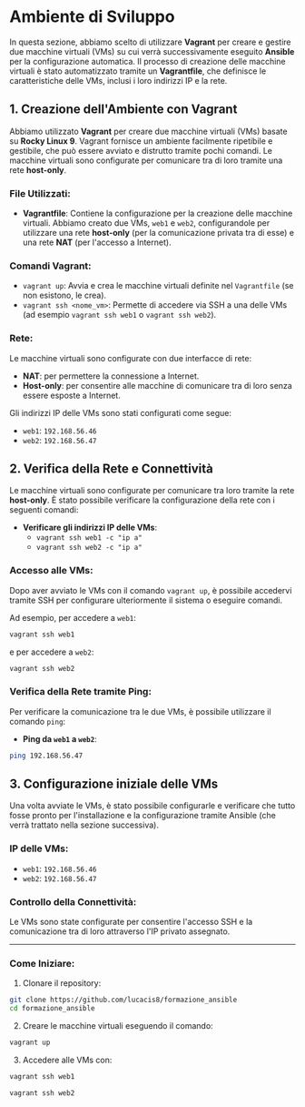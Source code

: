 # Ambiente di Sviluppo

In questa sezione, abbiamo scelto di utilizzare **Vagrant** per creare e gestire due macchine virtuali (VMs) su cui verrà successivamente eseguito **Ansible** per la configurazione automatica. Il processo di creazione delle macchine virtuali è stato automatizzato tramite un **Vagrantfile**, che definisce le caratteristiche delle VMs, inclusi i loro indirizzi IP e la rete.

## 1. Creazione dell'Ambiente con Vagrant

Abbiamo utilizzato **Vagrant** per creare due macchine virtuali (VMs) basate su **Rocky Linux 9**. Vagrant fornisce un ambiente facilmente ripetibile e gestibile, che può essere avviato e distrutto tramite pochi comandi. Le macchine virtuali sono configurate per comunicare tra di loro tramite una rete **host-only**.

### File Utilizzati:
- **Vagrantfile**: Contiene la configurazione per la creazione delle macchine virtuali. Abbiamo creato due VMs, `web1` e `web2`, configurandole per utilizzare una rete **host-only** (per la comunicazione privata tra di esse) e una rete **NAT** (per l'accesso a Internet).

### Comandi Vagrant:
- `vagrant up`: Avvia e crea le macchine virtuali definite nel `Vagrantfile` (se non esistono, le crea).
- `vagrant ssh <nome_vm>`: Permette di accedere via SSH a una delle VMs (ad esempio `vagrant ssh web1` o `vagrant ssh web2`).

### Rete:
Le macchine virtuali sono configurate con due interfacce di rete:
- **NAT**: per permettere la connessione a Internet.
- **Host-only**: per consentire alle macchine di comunicare tra di loro senza essere esposte a Internet.

Gli indirizzi IP delle VMs sono stati configurati come segue:
- `web1`: `192.168.56.46`
- `web2`: `192.168.56.47`

## 2. Verifica della Rete e Connettività

Le macchine virtuali sono configurate per comunicare tra loro tramite la rete **host-only**. È stato possibile verificare la configurazione della rete con i seguenti comandi:

- **Verificare gli indirizzi IP delle VMs**:
  - `vagrant ssh web1 -c "ip a"`
  - `vagrant ssh web2 -c "ip a"`

### Accesso alle VMs:
Dopo aver avviato le VMs con il comando `vagrant up`, è possibile accedervi tramite SSH per configurare ulteriormente il sistema o eseguire comandi. 

Ad esempio, per accedere a `web1`:
```bash
vagrant ssh web1
```

e per accedere a `web2`:
```bash
vagrant ssh web2
```

### Verifica della Rete tramite Ping:
Per verificare la comunicazione tra le due VMs, è possibile utilizzare il comando `ping`:
- **Ping da `web1` a `web2`**:
```bash
ping 192.168.56.47
```

## 3. Configurazione iniziale delle VMs

Una volta avviate le VMs, è stato possibile configurarle e verificare che tutto fosse pronto per l'installazione e la configurazione tramite Ansible (che verrà trattato nella sezione successiva).

### IP delle VMs:
- `web1`: `192.168.56.46`
- `web2`: `192.168.56.47`

### Controllo della Connettività:
Le VMs sono state configurate per consentire l'accesso SSH e la comunicazione tra di loro attraverso l'IP privato assegnato.

---

### Come Iniziare:

1. Clonare il repository:
```bash
git clone https://github.com/lucacis8/formazione_ansible
cd formazione_ansible
```

2. Creare le macchine virtuali eseguendo il comando:
```bash
vagrant up
```

3. Accedere alle VMs con:
```bash
vagrant ssh web1
```

```bash
vagrant ssh web2
```
